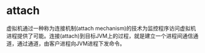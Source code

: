 # attach
虚拟机通过一种称为连接机制(attach mechanism)的技术为监控程序访问虚拟机进程提供了可能。连接(attach)到目标JVM上的过程，就是建立一个进程间通信通道，通过通道，由客户进程向JVM进程下发命令。
